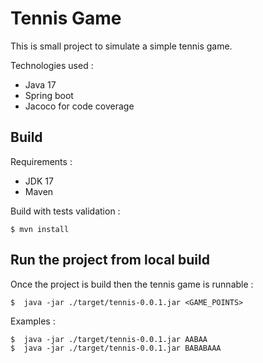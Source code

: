 # Tennis Game
This is small project to simulate a simple tennis game.

Technologies used :
* Java 17
* Spring boot
* Jacoco for code coverage

## Build
Requirements :
* JDK 17
* Maven

Build with tests validation : 
```shell
$ mvn install
```

## Run the project from local build
Once the project is build then the tennis game is runnable :
````shell
$  java -jar ./target/tennis-0.0.1.jar <GAME_POINTS>
````

Examples :
````shell
$  java -jar ./target/tennis-0.0.1.jar AABAA
$  java -jar ./target/tennis-0.0.1.jar BABABAAA
````

